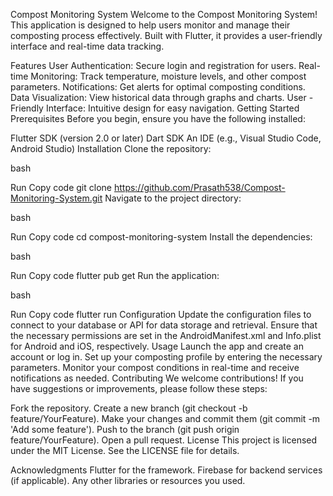Compost Monitoring System
Welcome to the Compost Monitoring System! This application is designed to help users monitor and manage their composting process effectively. Built with Flutter, it provides a user-friendly interface and real-time data tracking.

Features
User Authentication: Secure login and registration for users.
Real-time Monitoring: Track temperature, moisture levels, and other compost parameters.
Notifications: Get alerts for optimal composting conditions.
Data Visualization: View historical data through graphs and charts.
User -Friendly Interface: Intuitive design for easy navigation.
Getting Started
Prerequisites
Before you begin, ensure you have the following installed:

Flutter SDK (version 2.0 or later)
Dart SDK
An IDE (e.g., Visual Studio Code, Android Studio)
Installation
Clone the repository:

bash

Run
Copy code
git clone https://github.com/Prasath538/Compost-Monitoring-System.git
Navigate to the project directory:

bash

Run
Copy code
cd compost-monitoring-system
Install the dependencies:

bash

Run
Copy code
flutter pub get
Run the application:

bash

Run
Copy code
flutter run
Configuration
Update the configuration files to connect to your database or API for data storage and retrieval.
Ensure that the necessary permissions are set in the AndroidManifest.xml and Info.plist for Android and iOS, respectively.
Usage
Launch the app and create an account or log in.
Set up your composting profile by entering the necessary parameters.
Monitor your compost conditions in real-time and receive notifications as needed.
Contributing
We welcome contributions! If you have suggestions or improvements, please follow these steps:

Fork the repository.
Create a new branch (git checkout -b feature/YourFeature).
Make your changes and commit them (git commit -m 'Add some feature').
Push to the branch (git push origin feature/YourFeature).
Open a pull request.
License
This project is licensed under the MIT License. See the LICENSE file for details.

Acknowledgments
Flutter for the framework.
Firebase for backend services (if applicable).
Any other libraries or resources you used.
